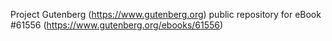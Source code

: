 Project Gutenberg (https://www.gutenberg.org) public repository for eBook #61556 (https://www.gutenberg.org/ebooks/61556)
